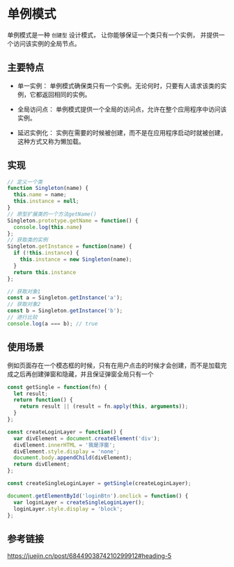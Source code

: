 # 单例模式

单例模式是一种 `创建型` 设计模式， 让你能够保证一个类只有一个实例， 并提供一个访问该实例的全局节点。

## 主要特点

* 单一实例： 单例模式确保类只有一个实例。无论何时，只要有人请求该类的实例，它都返回相同的实例。

* 全局访问点： 单例模式提供一个全局的访问点，允许在整个应用程序中访问该实例。

* 延迟实例化： 实例在需要的时候被创建，而不是在应用程序启动时就被创建，这种方式又称为懒加载。

## 实现

```js
// 定义一个类
function Singleton(name) {
  this.name = name;
  this.instance = null;
}
// 原型扩展类的一个方法getName()
Singleton.prototype.getName = function() {
  console.log(this.name)
};
// 获取类的实例
Singleton.getInstance = function(name) {
  if (!this.instance) {
    this.instance = new Singleton(name);
  }
  return this.instance
};

// 获取对象1
const a = Singleton.getInstance('a');
// 获取对象2
const b = Singleton.getInstance('b');
// 进行比较
console.log(a === b); // true
```

## 使用场景

例如页面存在一个模态框的时候，只有在用户点击的时候才会创建，而不是加载完成之后再创建弹窗和隐藏，并且保证弹窗全局只有一个

```js
const getSingle = function(fn) {
  let result;
  return function() {
    return result || (result = fn.apply(this, arguments));
  }
};

const createLoginLayer = function() {
  var divElement = document.createElement('div');
  divElement.innerHTML = '我是浮窗';
  divElement.style.display = 'none';
  document.body.appendChild(divElement);
  return divElement;
};

const createSingleLoginLayer = getSingle(createLoginLayer);

document.getElementById('loginBtn').onclick = function() {
  var loginLayer = createSingleLoginLayer();
  loginLayer.style.display = 'block';
};
```

## 参考链接

https://juejin.cn/post/6844903874210299912#heading-5
